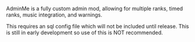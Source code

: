 AdminMe is a fully custom admin mod, allowing for multiple ranks, timed ranks, music integration, and warnings. 

This requires an sql config file which will not be included until release.
This is still in early development so use of this is NOT recommended.
